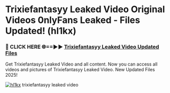 # Trixiefantasyy Leaked Video Original Videos 0nlyFans Leaked - Files Updated! (hl1kx)

<h3>🔴 CLICK HERE 🌐==►► <a href="https://tinyurl.com/2jnfzry5" rel="nofollow">Trixiefantasyy Leaked Video Updated Files</a></h3>

Get Trixiefantasyy Leaked Video and all content. Now you can access all videos and pictures of Trixiefantasyy Leaked Video. New Updated Files 2025!

[![hl1kx](https://i.imgur.com/GyGTBgg.gif)](https://tinyurl.com/2jnfzry5)
trixiefantasyy leaked video